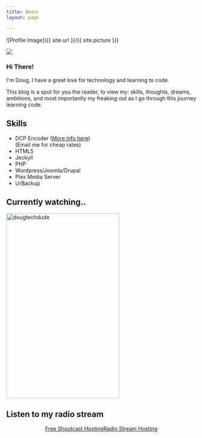 ```yaml
---
title: About
layout: page

---
```

![Profile Image]({{ site.url }}/{{ site.picture }})

![](http://giphygifs.s3.amazonaws.com/media/FCj2lt4LKtYyY/giphy.gif)

<h3>Hi There!</h3>

<p>I'm Doug, I have a great love for technology and learning to code.</p>

<p>This blog is a spot for you the reader, to view my: skills, thoughts, dreams, ambitions, and most importantly my freaking out as I go through this journey learning code.</p>



<h2>Skills</h2>

<ul class="skill-list">
<li>DCP Encoder (<a href="https://www.hbfilmworks.com/dcp-info.html">More info here</a>)</li> (Email me for cheap rates)
<li>HTML5</li>
<li>Jeckyll</li>
<li>PHP</li>
<li>Wordpress/Joomla/Drupal</li>
<li>Plex Media Server</li>
<li>UrBackup</li>
</ul>


    
<h2>Currently watching..</h2>   

<a target="_blank" href="https://trakt.tv/users/dougtechdude"><img width="300" height="490" alt="dougtechdude" src="https://widgets.trakt.tv/users/f3a42ad0824a065323260cb3c0469b46/watched/poster@2x.jpg" /></a>

<h2>Listen to my radio stream</h2>
<center><p><script type="text/javascript">var cstrpuid = 509205;var cstrpwidth = "300";var cstrpheight = "195";</script><script type="text/javascript" src="http://cdn.caster.fm/0070B7/widgets/player.js"></script><!--   DO NOT REMOVE THE LINKS BELOW, THEY  WILL BE HIDDEN (AND WILL HELP US A LOT)   --><a id="cstrplb" href="http://www.caster.fm/">Free Shoutcast Hosting</a><a id="cstrplb2" href="http://www.caster.fm/">Radio Stream Hosting</a><div id="cstrpdiv"></div></p></center>
